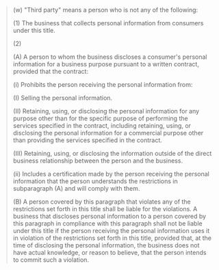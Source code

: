 > (w)  "Third party" means a person who is not any of the following:
>
> (1)  The business that collects personal information from consumers under this title.
>
> (2)
>
> (A)  A person to whom the business discloses a consumer's personal information for a business purpose pursuant to a written contract, provided that the contract:
>
> (i)  Prohibits the person receiving the personal information from:
>
> (I)  Selling the personal information.
>
> (II)  Retaining, using, or disclosing the personal information for any purpose other than for the specific purpose of performing the services specified in the contract, including retaining, using, or disclosing the personal information for a commercial purpose other than providing the services specified in the contract.
>
> (III)  Retaining, using, or disclosing the information outside of the direct business relationship between the person and the business.
>
> (ii)  Includes a certification made by the person receiving the personal information that the person understands the restrictions in subparagraph (A) and will comply with them.
>
> (B)  A person covered by this paragraph that violates any of the restrictions set forth in this title shall be liable for the violations.  A business that discloses personal information to a person covered by this paragraph in compliance with this paragraph shall not be liable under this title if the person receiving the personal information uses it in violation of the restrictions set forth in this title, provided that, at the time of disclosing the personal information, the business does not have actual knowledge, or reason to believe, that the person intends to commit such a violation.

